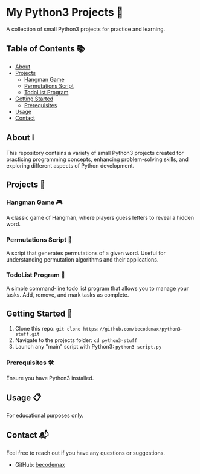 # My Python3 Projects 🐍

A collection of small Python3 projects for practice and learning.

## Table of Contents 📚

- [About](#about)
- [Projects](#projects)
  - [Hangman Game](#hangman-game)
  - [Permutations Script](#permutations-script)
  - [TodoList Program](#todolist-program)
- [Getting Started](#getting-started)
  - [Prerequisites](#prerequisites)
- [Usage](#usage)
- [Contact](#contact)

## About ℹ️

This repository contains a variety of small Python3 projects created for practicing programming concepts, enhancing problem-solving skills, and exploring different aspects of Python development.

## Projects 🚀

### Hangman Game 🎮

A classic game of Hangman, where players guess letters to reveal a hidden word.

### Permutations Script 🔀

A script that generates permutations of a given word. Useful for understanding permutation algorithms and their applications.

### TodoList Program 📝

A simple command-line todo list program that allows you to manage your tasks. Add, remove, and mark tasks as complete.

## Getting Started 🏁

1. Clone this repo: `git clone https://github.com/becodemax/python3-stuff.git`
2. Navigate to the projects folder: `cd python3-stuff`
3. Launch any "main" script with Python3: `python3 script.py`

### Prerequisites 🛠️

Ensure you have Python3 installed.

## Usage 📋

For educational purposes only.

## Contact 📬

Feel free to reach out if you have any questions or suggestions.

- GitHub: [becodemax](https://github.com/becodemax)